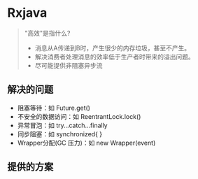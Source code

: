 # Rxjava

> "高效"是指什么?
>
> * 消息从A传递到B时，产生很少的内存垃圾，甚至不产生。
> * 解决消费者处理消息的效率低于生产者时带来的溢出问题。
> * 尽可能提供非阻塞异步流

## 解决的问题

* 阻塞等待：如 Future.get\(\)
* 不安全的数据访问：如 ReentrantLock.lock\(\)
* 异常冒泡：如 try…​catch…​finally
* 同步阻塞：如 synchronized{ }
* Wrapper分配\(GC 压力\)：如 new Wrapper\(event\)

## 提供的方案

